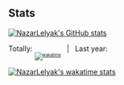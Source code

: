 ## Stats

[![NazarLelyak's GitHub stats](https://github-readme-stats.vercel.app/api?username=nazar-art&theme=github_light&include_all_commits=true&count_private=true&hide=issues,contribs&show_icons=true)](https://github.com/anuraghazra/github-readme-stats)

Totally: <sub><sub><sub>[![wakatime](https://wakatime.com/badge/user/c9481947-6b81-4eda-99eb-170787cad4dd.svg)](https://wakatime.com/@nazar_lelyak)</sub></sub></sub> &nbsp; | &nbsp; Last year:

[![NazarLelyak's wakatime stats](https://github-readme-stats.vercel.app/api/wakatime?username=@nazar_lelyak&layout=compact&langs_count=16&theme=github_light&hide_title=true)](https://wakatime.com/@nazar_lelyak)
